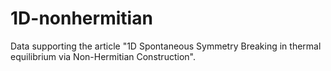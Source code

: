 # 1D-nonhermitian
Data supporting the article "1D Spontaneous Symmetry Breaking in thermal equilibrium via Non-Hermitian Construction".
